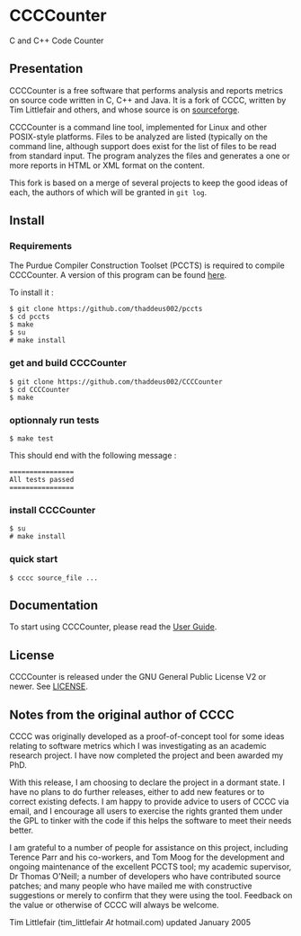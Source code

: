 # CCCCounter

C and C++ Code Counter

## Presentation

CCCCounter is a free software that performs analysis and reports metrics on source code written in C, C++ and Java. It is a fork of CCCC, written by Tim Littlefair and others, and whose source is on [sourceforge](http://cccc.sourceforge.net).

CCCCounter is a command line tool, implemented for Linux and other POSIX-style platforms. Files to be analyzed are listed (typically on the command line, although support does exist for the list of files to be read from standard input. The program analyzes the files and generates a one or more reports in HTML or XML format on the content.

This fork is based on a merge of several projects to keep the good ideas of each, the authors of which will be granted in `git log`.

## Install

### Requirements

The Purdue Compiler Construction Toolset (PCCTS) is required to compile CCCCounter. A version of this program can be found [here](https://github.com/thaddeus002/pccts).

To install it :

    $ git clone https://github.com/thaddeus002/pccts
    $ cd pccts
    $ make
    $ su
    # make install

### get and build CCCCounter

    $ git clone https://github.com/thaddeus002/CCCCounter
    $ cd CCCCounter
    $ make

### optionnaly run tests

    $ make test

This should end with the following message :

    ================
    All tests passed
    ================

### install CCCCounter

    $ su
    # make install

### quick start

    $ cccc source_file ...

## Documentation

To start using CCCCounter, please read the [User Guide](https://thaddeus002.github.io/CCCCounter/CCCCounter_User_Guide.html).

## License

CCCCounter is released under the GNU General Public License V2 or newer. See [LICENSE](LICENSE).

## Notes from the original author of CCCC

CCCC was originally developed as a proof-of-concept tool for some ideas relating to software metrics which I was investigating as an academic research project. I have now completed the project and been awarded my PhD.

With this release, I am choosing to declare the project in a dormant state. I have no plans to do further releases, either to add new features or to correct existing defects. I am happy to provide advice to users of CCCC via email, and I encourage all users to exercise the rights granted them under the GPL to tinker with the code if this helps the software to meet their needs better.

I am grateful to a number of people for assistance on this project, including Terence Parr and his co-workers, and Tom Moog for the development and ongoing maintenance of the excellent PCCTS tool; my academic supervisor, Dr Thomas O'Neill; a number of developers who have contributed source patches; and many people who have mailed me with constructive suggestions or merely to confirm that they were using the tool. Feedback on the value or otherwise of CCCC will always be welcome.

Tim Littlefair (tim_littlefair _At_ hotmail.com) updated January 2005
